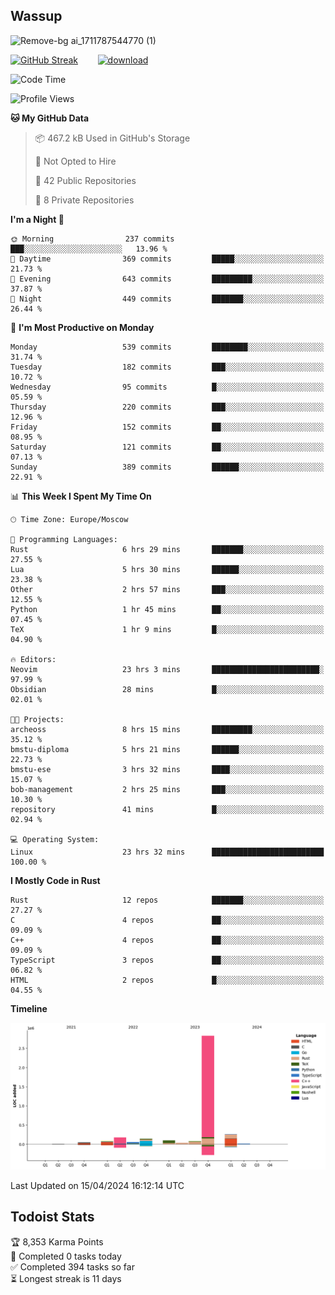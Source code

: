 ## Wassup

![Remove-bg ai_1711787544770 (1)](https://github.com/archeoss/archeoss/assets/68448737/e31def6e-524e-4c2b-930d-f672afbf4b77)

<!--
-->

[![GitHub Streak](http://github-readme-streak-stats.herokuapp.com?user=archeoss&theme=shades-of-purple&hide_border=true&date_format=j%20M%5B%20Y%5D)](https://git.io/streak-stats)&nbsp;&nbsp;&nbsp;&nbsp;&nbsp;&nbsp;&nbsp;&nbsp;[![download](https://user-images.githubusercontent.com/68448737/147796309-d8b65b1d-4dde-40d9-b03a-2b42aaa6cd43.jpeg)
](http://bmstu.ru/)

<!--START_SECTION:waka-->
![Code Time](http://img.shields.io/badge/Code%20Time-2%2C615%20hrs-blue)

![Profile Views](http://img.shields.io/badge/Profile%20Views-18-blue)

**🐱 My GitHub Data** 

> 📦 467.2 kB Used in GitHub's Storage 
 > 
> 🚫 Not Opted to Hire
 > 
> 📜 42 Public Repositories 
 > 
> 🔑 8 Private Repositories 
 > 
**I'm a Night 🦉** 

```text
🌞 Morning                237 commits         ███░░░░░░░░░░░░░░░░░░░░░░   13.96 % 
🌆 Daytime                369 commits         █████░░░░░░░░░░░░░░░░░░░░   21.73 % 
🌃 Evening                643 commits         █████████░░░░░░░░░░░░░░░░   37.87 % 
🌙 Night                  449 commits         ███████░░░░░░░░░░░░░░░░░░   26.44 % 
```
📅 **I'm Most Productive on Monday** 

```text
Monday                   539 commits         ████████░░░░░░░░░░░░░░░░░   31.74 % 
Tuesday                  182 commits         ███░░░░░░░░░░░░░░░░░░░░░░   10.72 % 
Wednesday                95 commits          █░░░░░░░░░░░░░░░░░░░░░░░░   05.59 % 
Thursday                 220 commits         ███░░░░░░░░░░░░░░░░░░░░░░   12.96 % 
Friday                   152 commits         ██░░░░░░░░░░░░░░░░░░░░░░░   08.95 % 
Saturday                 121 commits         ██░░░░░░░░░░░░░░░░░░░░░░░   07.13 % 
Sunday                   389 commits         ██████░░░░░░░░░░░░░░░░░░░   22.91 % 
```


📊 **This Week I Spent My Time On** 

```text
🕑︎ Time Zone: Europe/Moscow

💬 Programming Languages: 
Rust                     6 hrs 29 mins       ███████░░░░░░░░░░░░░░░░░░   27.55 % 
Lua                      5 hrs 30 mins       ██████░░░░░░░░░░░░░░░░░░░   23.38 % 
Other                    2 hrs 57 mins       ███░░░░░░░░░░░░░░░░░░░░░░   12.55 % 
Python                   1 hr 45 mins        ██░░░░░░░░░░░░░░░░░░░░░░░   07.45 % 
TeX                      1 hr 9 mins         █░░░░░░░░░░░░░░░░░░░░░░░░   04.90 % 

🔥 Editors: 
Neovim                   23 hrs 3 mins       ████████████████████████░   97.99 % 
Obsidian                 28 mins             █░░░░░░░░░░░░░░░░░░░░░░░░   02.01 % 

🐱‍💻 Projects: 
archeoss                 8 hrs 15 mins       █████████░░░░░░░░░░░░░░░░   35.12 % 
bmstu-diploma            5 hrs 21 mins       ██████░░░░░░░░░░░░░░░░░░░   22.73 % 
bmstu-ese                3 hrs 32 mins       ████░░░░░░░░░░░░░░░░░░░░░   15.07 % 
bob-management           2 hrs 25 mins       ███░░░░░░░░░░░░░░░░░░░░░░   10.30 % 
repository               41 mins             █░░░░░░░░░░░░░░░░░░░░░░░░   02.94 % 

💻 Operating System: 
Linux                    23 hrs 32 mins      █████████████████████████   100.00 % 
```

**I Mostly Code in Rust** 

```text
Rust                     12 repos            ███████░░░░░░░░░░░░░░░░░░   27.27 % 
C                        4 repos             ██░░░░░░░░░░░░░░░░░░░░░░░   09.09 % 
C++                      4 repos             ██░░░░░░░░░░░░░░░░░░░░░░░   09.09 % 
TypeScript               3 repos             ██░░░░░░░░░░░░░░░░░░░░░░░   06.82 % 
HTML                     2 repos             █░░░░░░░░░░░░░░░░░░░░░░░░   04.55 % 
```



**Timeline**

![Lines of Code chart](https://raw.githubusercontent.com/archeoss/archeoss/master/assets/bar_graph.png)


 Last Updated on 15/04/2024 16:12:14 UTC
<!--END_SECTION:waka-->

## Todoist Stats

<!-- TODO-IST:START -->
🏆  8,353 Karma Points           
🌸  Completed 0 tasks today           
✅  Completed 394 tasks so far           
⏳  Longest streak is 11 days
<!-- TODO-IST:END -->
